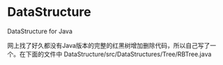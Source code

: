 # DataStructure
DataStructure for Java

网上找了好久都没有Java版本的完整的红黑树增加删除代码，所以自己写了一个。在下面的文件中
DataStructure/src/DataStructures/Tree/RBTree.java
